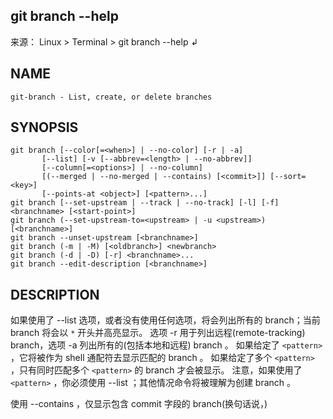 ## git branch --help

来源： Linux > Terminal > git branch --help ↲

## NAME
```
git-branch - List, create, or delete branches
```

## SYNOPSIS
```
git branch [--color[=<when>] | --no-color] [-r | -a]
       [--list] [-v [--abbrev=<length> | --no-abbrev]]
       [--column[=<options>] | --no-column]
       [(--merged | --no-merged | --contains) [<commit>]] [--sort=<key>]
       [--points-at <object>] [<pattern>...]
git branch [--set-upstream | --track | --no-track] [-l] [-f] <branchname> [<start-point>]
git branch (--set-upstream-to=<upstream> | -u <upstream>) [<branchname>]
git branch --unset-upstream [<branchname>]
git branch (-m | -M) [<oldbranch>] <newbranch>
git branch (-d | -D) [-r] <branchname>...
git branch --edit-description [<branchname>]
```

## DESCRIPTION

如果使用了 --list 选项，或者没有使用任何选项，将会列出所有的 branch；当前 branch 将会以 `*` 开头并高亮显示。
选项 -r 用于列出远程(remote-tracking) branch，选项 -a 列出所有的(包括本地和远程) branch 。
如果给定了 `<pattern>` ，它将被作为 shell 通配符去显示匹配的 branch 。
如果给定了多个 `<pattern>` ，只有同时匹配多个 `<pattern>` 的 branch 才会被显示。
注意，如果使用了 `<pattern>` ，你必须使用 --list ；其他情况命令将被理解为创建 branch 。

使用 --contains ，仅显示包含 commit 字段的 branch(换句话说，)
